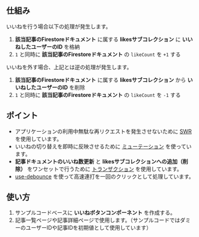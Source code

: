 ## 仕組み

いいねを行う場合以下の処理が発生します。

1. **該当記事のFirestoreドキュメント** に属する **likesサブコレクション** に **いいねしたユーザーのID** を格納
2. `1` と同時に **該当記事のFirestoreドキュメント** の `likeCount` を `+1` する

いいねを外す場合、上記とは逆の処理が発生します。

1. **該当記事のFirestoreドキュメント** に属する **likesサブコレクション** から **いいねしたユーザーのID** を削除
2. `1` と同時に **該当記事のFirestoreドキュメント** の `likeCount` を `-1` する

## ポイント

- アプリケーションの利用中無駄な再リクエストを発生させないために [SWR](https://swr.vercel.app/ja) を使用しています。
- いいねの切り替えを即時に反映させるために [ミューテーション](https://swr.vercel.app/ja/docs/mutation) を使っています。
- **記事ドキュメントのいいね数更新** と **likesサブコレクションへの追加（削除）** をワンセットで行うために [トランザクション](https://firebase.google.com/docs/firestore/manage-data/transactions?hl=ja) を使用しています。
- [use-debounce](https://www.npmjs.com/package/use-debounce) を使って高速連打を一回のクリックとして処理しています。

## 使い方

1. サンプルコードベースに **いいねボタンコンポーネント** を作成する。
2. 記事一覧ページや記事詳細ページで使用します。（サンプルコードではダミーのユーザーIDや記事IDを初期値として使用しています）
